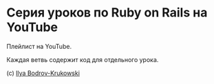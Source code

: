 # Серия уроков по Ruby on Rails на YouTube

Плейлист на YouTube.

Каждая ветвь содержит код для отдельного урока.

(c) [Ilya Bodrov-Krukowski](http://bodrovis.tech)